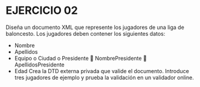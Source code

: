 # EJERCICIO 02

Diseña un documento XML que represente los jugadores de una liga de baloncesto. Los
jugadores deben contener los siguientes datos:
- Nombre
- Apellidos
- Equipo
o Ciudad
o Presidente
 NombrePresidente
 ApellidosPresidente
- Edad
Crea la DTD externa privada que valide el documento. Introduce tres jugadores de
ejemplo y prueba la validación en un validador online.